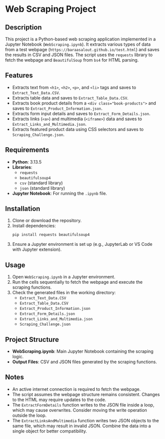 # Web Scraping Project

## Description
This project is a Python-based web scraping application implemented in a Jupyter Notebook (`WebScraping.ipynb`). It extracts various types of data from a test webpage (`https://baraasalout.github.io/test.html`) and saves the results in CSV and JSON files. The script uses the `requests` library to fetch the webpage and `BeautifulSoup` from `bs4` for HTML parsing.

## Features
- Extracts text from `<h1>`, `<h2>`, `<p>`, and `<li>` tags and saves to `Extract_Text_Data.CSV`.
- Extracts table data and saves to `Extract_Table_Data.CSV`.
- Extracts book product details from a `<div class="book-products">` and saves to `Extract_Product_Information.json`.
- Extracts form input details and saves to `Extract_Form_Details.json`.
- Extracts links (`<a>`) and multimedia (`<iframe>`) data and saves to `Extract_Links_and_Multimedia.json`.
- Extracts featured product data using CSS selectors and saves to `Scraping_Challenge.json`.

## Requirements
- **Python**: 3.13.5
- **Libraries**:
  - `requests`
  - `beautifulsoup4`
  - `csv` (standard library)
  - `json` (standard library)
- **Jupyter Notebook**: For running the `.ipynb` file.

## Installation
1. Clone or download the repository.
2. Install dependencies:
   ```bash
   pip install requests beautifulsoup4
   ```
3. Ensure a Jupyter environment is set up (e.g., JupyterLab or VS Code with Jupyter extension).

## Usage
1. Open `WebScraping.ipynb` in a Jupyter environment.
2. Run the cells sequentially to fetch the webpage and execute the scraping functions.
3. Check the generated files in the working directory:
   - `Extract_Text_Data.CSV`
   - `Extract_Table_Data.CSV`
   - `Extract_Product_Information.json`
   - `Extract_Form_Details.json`
   - `Extract_Links_and_Multimedia.json`
   - `Scraping_Challenge.json`

## Project Structure
- **WebScraping.ipynb**: Main Jupyter Notebook containing the scraping logic.
- **Output Files**: CSV and JSON files generated by the scraping functions.

## Notes
- An active internet connection is required to fetch the webpage.
- The script assumes the webpage structure remains consistent. Changes to the HTML may require updates to the code.
- The `ExtractFormDetails` function writes to the JSON file inside a loop, which may cause overwrites. Consider moving the write operation outside the loop.
- The `ExtractLinksAndMultimedia` function writes two JSON objects to the same file, which may result in invalid JSON. Combine the data into a single object for better compatibility.
